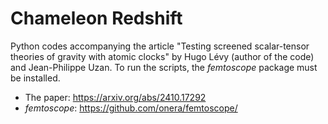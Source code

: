 # Chameleon Redshift
Python codes accompanying the article "Testing screened scalar-tensor theories of gravity with atomic clocks" by Hugo Lévy (author of the code) and Jean-Philippe Uzan. To run the scripts, the *femtoscope* package must be installed.

- The paper: https://arxiv.org/abs/2410.17292
- *femtoscope*: https://github.com/onera/femtoscope/
